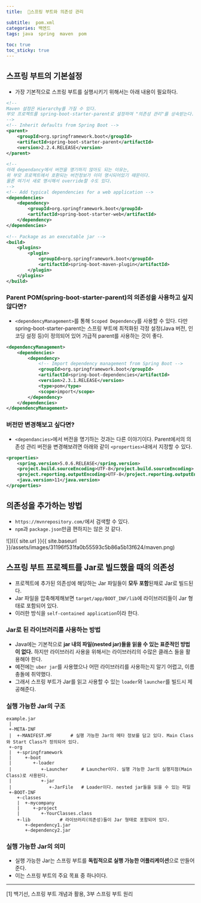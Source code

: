 ```yaml
---
title:  🍃스프링 부트와 의존성 관리

subtitle:  pom.xml
categories: 백엔드 
tags: java  spring  maven  pom
 
toc: true
toc_sticky: true
---
```


  
## 스프링 부트의 기본설정  
- 가장 기본적으로 스프링 부트를 실행시키기 위해서는 아래 내용이 필요하다.  
  
```xml  
<!--  
Maven 설정은 Hierarchy를 가질 수 있다.  
부모 프로젝트를 spring-boot-starter-parent로 설정하여 "의존성 관리"를 상속받는다.  
-->  
<!-- Inherit defaults from Spring Boot -->  
<parent>  
	<groupId>org.springframework.boot</groupId>  
	<artifactId>spring-boot-starter-parent</artifactId>  
	<version>2.2.4.RELEASE</version>  
</parent>  
  
<!--  
아래 dependancy에서 버전을 명기하지 않아도 되는 이유는,  
위 부모 프로젝트에서 호환되는 버전정보가 이미 명시되어있기 때문이다.  
물론 여기서 새로 명시해서 override할 수도 있다.  
-->  
<!-- Add typical dependencies for a web application -->  
<dependencies>  
	<dependency>  
		<groupId>org.springframework.boot</groupId>  
		<artifactId>spring-boot-starter-web</artifactId>  
	</dependency>  
</dependencies>  
  
<!-- Package as an executable jar -->  
<build>  
	<plugins>  
		<plugin>  
			<groupId>org.springframework.boot</groupId>  
			<artifactId>spring-boot-maven-plugin</artifactId>  
		</plugin>  
	</plugins>  
</build>  
```  
  
###  Parent POM(spring-boot-starter-parent)의 의존성을 사용하고 싶지 않다면?  
- `<dependencyManagement>`를 통해 `Scoped Dependency`를 사용할 수 있다. 다만 spring-boot-starter-parent는 스프링 부트에 최적화된 각정 설정(Java 버전, 인코딩 설정 등)이 정의되어 있어 가급적 parent를 사용하는 것이 좋다.  
  
```xml  
<dependencyManagement>  
    <dependencies>  
        <dependency>  
            <!-- Import dependency management from Spring Boot -->  
            <groupId>org.springframework.boot</groupId>  
            <artifactId>spring-boot-dependencies</artifactId>  
            <version>2.3.1.RELEASE</version>  
            <type>pom</type>  
            <scope>import</scope>  
        </dependency>  
    </dependencies>  
</dependencyManagement>  
```  
  
### 버전만 변경해보고 싶다면?  
- `<dependancies>`에서 버전을 명기하는 것과는 다른 이야기이다. Parent에서의 의존성 관리 버전을 변경해보려면 아래와 같이 `<properties>`내에서 지정할 수 있다.  
  
```xml  
<properties>  
	<spring.version>5.0.6.RELEASE</spring.version>  
	<project.build.sourceEncoding>UTF-8</project.build.sourceEncoding>  
	<project.reporting.outputEncoding>UTF-8</project.reporting.outputEncoding>  
	<java.version>11</java.version>  
</properties>  
```  
  
## 의존성을 추가하는 방법  
- `https://mvnrepository.com/`에서 검색할 수 있다.  
- `npm`과 `package.json`만큼 편하지는 않은 것 같다.  
  
![]({{ site.url }}{{ site.baseurl }}/assets/images/31196f531fa0b55593c5b86a5b13f624/maven.png)  
  
  
## 스프링 부트 프로젝트를 Jar로 빌드했을 때의 의존성  
- 프로젝트에 추가된 의존성에 해당하는 Jar 파일들이 **모두 포함**된채로 Jar로 빌드된다.  
- Jar 파일을 압축해제해보면 `target/app/BOOT_INF/lib`에 라이브러리들이 Jar 형태로 포함되어 있다.  
- 이러한 방식을 `self-contained application`이라 한다.  
  
### Jar로 된 라이브러리를 사용하는 방법  
- Java에는 기본적으로 **jar 내의 파일(nested jar)들을 읽을 수 있는 표준적인 방법이 없다.** 하지만 라이브러리 사용을 위해서는 라이브러리의 수많은 클래스 들을 활용해야 한다.  
- 예전에는 `uber jar`를 사용했으나 어떤 라이브러리를 사용하는지 알기 어렵고, 이름 충돌에 취약했다.  
- 그래서 스프링 부트가 Jar를 읽고 사용할 수 있는 `loader`와 `launcher`를 빌드시 제공해준다.  
  
### 실행 가능한 Jar의 구조  
  
```  
example.jar  
 |  
 +-META-INF  
 |  +-MANIFEST.MF		# 실행 가능한 Jar의 메타 정보를 담고 있다. Main Class와 Start Class가 정의되어 있다.  
 +-org  
 |  +-springframework  
 |     +-boot  
 |        +-loader  
 |           +-Launcher		# Launcher이다. 실행 가능한 Jar의 실행지점(Main Class)로 사용된다.  
 |           +-jar  
 |              +-JarFile	# Loader이다. nested jar들을 읽을 수 있는 파일  
 +-BOOT-INF  
    +-classes  
    |  +-mycompany  
    |     +-project  
    |        +-YourClasses.class  
    +-lib			# 라이브러리(의존성)들이 Jar 형태로 포함되어 있다.  
       +-dependency1.jar  
       +-dependency2.jar  
```  
  
### 실행 가능한 Jar의 의미  
- 실행 가능한 Jar는 스프링 부트를 **독립적으로 실행 가능한 어플리케이션**으로 만들어준다.  
- 이는 스프링 부트의 주요 목표 중 하나이다.  
  
- - - -  
[1] 백기선, 스프링 부트 개념과 활용, 3부 스프링 부트 원리  
